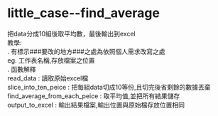 # little_case--find_average
把data分成10組後取平均數，最後輸出到excel  
  教學:  
    . 有標示###要改的地方###之處為依照個人需求改寫之處  
      eg. 工作表名稱,存放檔案之位置  
    . 函數解釋  
      read_data : 讀取原始excel檔  
      slice_into_ten_peice : 把每組data切成10等份,且切完後省剩餘的數據丟棄  
      find_average_from_each_peice : 取平均值,並把所有結果儲存  
      output_to_excel : 輸出結果檔案,輸出位置與原始檔存放位置相同        
